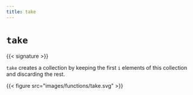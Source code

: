 ```yaml
---
title: take
---
```


# `take`

{{< signature >}}

`take` creates a collection by keeping the first `i` elements of this collection and discarding the rest.

{{< figure src="images/functions/take.svg" >}}
